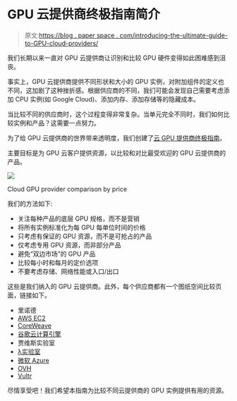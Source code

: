 # GPU 云提供商终极指南简介

> 原文:[https://blog . paper space . com/introducing-the-ultimate-guide-to-GPU-cloud-providers/](https://blog.paperspace.com/introducing-the-ultimate-guide-to-gpu-cloud-providers/)

我们长期以来一直对 GPU 云提供商让识别和比较 GPU 硬件变得如此困难感到沮丧。

事实上，GPU 云提供商提供不同形状和大小的 GPU 实例，对附加组件的定义也不同，这加剧了这种挫折感。根据供应商的不同，我们可能会发现自己需要考虑添加 CPU 实例(如 Google Cloud)、添加内存、添加存储等的隐藏成本。

当比较不同的供应商时，这个过程变得非常复杂。当单元完全不同时，我们如何比较实例和产品？这需要一点努力。

为了给 GPU 云提供商的世界带来透明度，我们创建了[云 GPU 提供商终极指南](https://www.paperspace.com/gpu-cloud-comparison)。

主要目标是为 GPU 云客户提供资源，以比较和对比最受欢迎的 GPU 云提供商的产品。

![](../Images/90c81d82fa5ddf81be9baa7a694741d9.png)

Cloud GPU provider comparison by price

我们的方法如下:

*   关注每种产品的底层 GPU 规格，而不是营销
*   将所有实例标准化为每 GPU 每单位时间的价格
*   只考虑有保证的 GPU 资源，而不是可抢占的产品
*   仅考虑专用 GPU 资源，而非部分产品
*   避免“双边市场”的 GPU 产品
*   比较每小时和每月的定价选项
*   不要考虑存储、网络性能或入口/出口

这些是我们纳入的 GPU 云提供商。此外，每个供应商都有一个图纸空间比较页面，链接如下。

*   里诺德
*   [AWS EC2](https://www.paperspace.com/cloud-providers/amazon-aws-alternative-gpu-cloud)
*   [CoreWeave](https://www.paperspace.com/cloud-providers/coreweave-alternative-gpu-cloud)
*   [谷歌云计算引擎](https://www.paperspace.com/cloud-providers/google-gcp-alternative-gpu-cloud)
*   贾维斯实验室
*   [λ实验室](https://www.paperspace.com/cloud-providers/lambda-labs-alternative-gpu-cloud)
*   [微软 Azure](https://www.paperspace.com/cloud-providers/microsoft-azure-alternative-gpu-cloud)
*   [OVH](https://www.paperspace.com/cloud-providers/ovh-cloud-alternative-gpu-cloud)
*   [Vultr](https://www.paperspace.com/cloud-providers/vultr-alternative-gpu-cloud)

尽情享受吧！我们希望本指南为比较不同云提供商的 GPU 实例提供有用的资源。